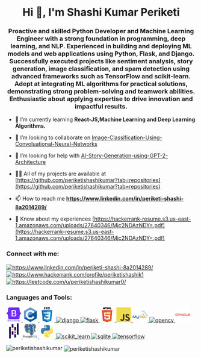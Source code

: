 <h1 align="center">Hi 👋, I'm Shashi Kumar Periketi</h1>
<h3 align="center">Proactive and skilled Python Developer and Machine Learning Engineer with a strong foundation in programming, deep learning, and NLP. Experienced in building and deploying ML models and web applications using Python, Flask, and Django. Successfully executed projects like sentiment analysis, story generation, image classification, and spam detection using advanced frameworks such as TensorFlow and scikit-learn. Adept at integrating ML algorithms for practical solutions, demonstrating strong problem-solving and teamwork abilities. Enthusiastic about applying expertise to drive innovation and impactful results.</h3>

- 🌱 I’m currently learning **React-JS,Machine Learning and Deep Learning Algorithms.**

- 👯 I’m looking to collaborate on [Image-Classification-Using-Convoluational-Neural-Networks](https://github.com/periketishashikumar/Image-Classification-Using-Convoluational-Neural-Networks-)

- 🤝 I’m looking for help with [AI-Story-Generation-using-GPT-2-Architecture](https://github.com/periketishashikumar/AI-Story-Generation-using-GPT-2-Architecture)

- 👨‍💻 All of my projects are available at [https://github.com/periketishashikumar?tab=repositories](https://github.com/periketishashikumar?tab=repositories)

- 📫 How to reach me **https://www.linkedin.com/in/periketi-shashi-8a2014289/**

- 📄 Know about my experiences [https://hackerrank-resume.s3.us-east-1.amazonaws.com/uploads/27640346/Mjc2NDAzNDY=.pdf](https://hackerrank-resume.s3.us-east-1.amazonaws.com/uploads/27640346/Mjc2NDAzNDY=.pdf)

<h3 align="left">Connect with me:</h3>
<p align="left">
<a href="https://linkedin.com/in/https://www.linkedin.com/in/periketi-shashi-8a2014289/" target="blank"><img align="center" src="https://raw.githubusercontent.com/rahuldkjain/github-profile-readme-generator/master/src/images/icons/Social/linked-in-alt.svg" alt="https://www.linkedin.com/in/periketi-shashi-8a2014289/" height="30" width="40" /></a>
<a href="https://www.hackerrank.com/https://www.hackerrank.com/profile/periketishashik1" target="blank"><img align="center" src="https://raw.githubusercontent.com/rahuldkjain/github-profile-readme-generator/master/src/images/icons/Social/hackerrank.svg" alt="https://www.hackerrank.com/profile/periketishashik1" height="30" width="40" /></a>
<a href="https://www.leetcode.com/https://leetcode.com/u/periketishashikumar0/" target="blank"><img align="center" src="https://raw.githubusercontent.com/rahuldkjain/github-profile-readme-generator/master/src/images/icons/Social/leet-code.svg" alt="https://leetcode.com/u/periketishashikumar0/" height="30" width="40" /></a>
</p>

<h3 align="left">Languages and Tools:</h3>
<p align="left"> <a href="https://getbootstrap.com" target="_blank" rel="noreferrer"> <img src="https://raw.githubusercontent.com/devicons/devicon/master/icons/bootstrap/bootstrap-plain-wordmark.svg" alt="bootstrap" width="40" height="40"/> </a> <a href="https://www.cprogramming.com/" target="_blank" rel="noreferrer"> <img src="https://raw.githubusercontent.com/devicons/devicon/master/icons/c/c-original.svg" alt="c" width="40" height="40"/> </a> <a href="https://www.w3schools.com/css/" target="_blank" rel="noreferrer"> <img src="https://raw.githubusercontent.com/devicons/devicon/master/icons/css3/css3-original-wordmark.svg" alt="css3" width="40" height="40"/> </a> <a href="https://www.djangoproject.com/" target="_blank" rel="noreferrer"> <img src="https://cdn.worldvectorlogo.com/logos/django.svg" alt="django" width="40" height="40"/> </a> <a href="https://flask.palletsprojects.com/" target="_blank" rel="noreferrer"> <img src="https://www.vectorlogo.zone/logos/pocoo_flask/pocoo_flask-icon.svg" alt="flask" width="40" height="40"/> </a> <a href="https://www.w3.org/html/" target="_blank" rel="noreferrer"> <img src="https://raw.githubusercontent.com/devicons/devicon/master/icons/html5/html5-original-wordmark.svg" alt="html5" width="40" height="40"/> </a> <a href="https://developer.mozilla.org/en-US/docs/Web/JavaScript" target="_blank" rel="noreferrer"> <img src="https://raw.githubusercontent.com/devicons/devicon/master/icons/javascript/javascript-original.svg" alt="javascript" width="40" height="40"/> </a> <a href="https://www.mysql.com/" target="_blank" rel="noreferrer"> <img src="https://raw.githubusercontent.com/devicons/devicon/master/icons/mysql/mysql-original-wordmark.svg" alt="mysql" width="40" height="40"/> </a> <a href="https://opencv.org/" target="_blank" rel="noreferrer"> <img src="https://www.vectorlogo.zone/logos/opencv/opencv-icon.svg" alt="opencv" width="40" height="40"/> </a> <a href="https://www.oracle.com/" target="_blank" rel="noreferrer"> <img src="https://raw.githubusercontent.com/devicons/devicon/master/icons/oracle/oracle-original.svg" alt="oracle" width="40" height="40"/> </a> <a href="https://pandas.pydata.org/" target="_blank" rel="noreferrer"> <img src="https://raw.githubusercontent.com/devicons/devicon/2ae2a900d2f041da66e950e4d48052658d850630/icons/pandas/pandas-original.svg" alt="pandas" width="40" height="40"/> </a> <a href="https://www.postgresql.org" target="_blank" rel="noreferrer"> <img src="https://raw.githubusercontent.com/devicons/devicon/master/icons/postgresql/postgresql-original-wordmark.svg" alt="postgresql" width="40" height="40"/> </a> <a href="https://www.python.org" target="_blank" rel="noreferrer"> <img src="https://raw.githubusercontent.com/devicons/devicon/master/icons/python/python-original.svg" alt="python" width="40" height="40"/> </a> <a href="https://scikit-learn.org/" target="_blank" rel="noreferrer"> <img src="https://upload.wikimedia.org/wikipedia/commons/0/05/Scikit_learn_logo_small.svg" alt="scikit_learn" width="40" height="40"/> </a> <a href="https://www.sqlite.org/" target="_blank" rel="noreferrer"> <img src="https://www.vectorlogo.zone/logos/sqlite/sqlite-icon.svg" alt="sqlite" width="40" height="40"/> </a> <a href="https://www.tensorflow.org" target="_blank" rel="noreferrer"> <img src="https://www.vectorlogo.zone/logos/tensorflow/tensorflow-icon.svg" alt="tensorflow" width="40" height="40"/> </a> </p>

<p><img align="left" src="https://github-readme-stats.vercel.app/api/top-langs?username=periketishashikumar&show_icons=true&locale=en&layout=compact" alt="periketishashikumar" /></p>

<p>&nbsp;<img align="center" src="https://github-readme-stats.vercel.app/api?username=periketishashikumar&show_icons=true&locale=en" alt="periketishashikumar" /></p>
